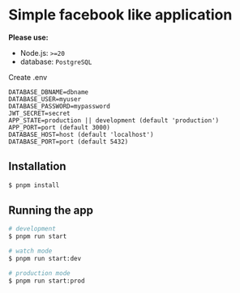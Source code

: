 # Simple facebook like application

**Please use:**

- Node.js: `>=20`
- database: `PostgreSQL`

Create .env

```text
DATABASE_DBNAME=dbname
DATABASE_USER=myuser
DATABASE_PASSWORD=mypassword
JWT_SECRET=secret
APP_STATE=production || development (default 'production')
APP_PORT=port (default 3000)
DATABASE_HOST=host (default 'localhost')
DATABASE_PORT=port (default 5432)
```

## Installation

```bash
$ pnpm install
```

## Running the app

```bash
# development
$ pnpm run start

# watch mode
$ pnpm run start:dev

# production mode
$ pnpm run start:prod
```
